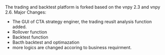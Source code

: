 The trading and backtest platform is forked based on the vnpy 2.3 and vnpy 2.6. Major Changes:

- The GUI of CTA strategy enginer, the trading reuslt analysis function added.
- Rollover function
- Backtest function
- Bacth backtest and optimazation
- more logics are changed accoring to business requirment.
